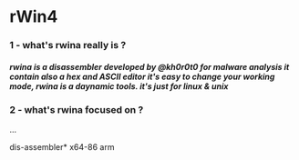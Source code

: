 # rWin4


### 1 - what's rwina really is ?
##### rwina is a disassembler developed by @kh0r0t0 for malware analysis it contain also a hex and ASCII editor it's easy to change your working mode, rwina is a daynamic tools. it's just for linux & unix 




### 2 - what's rwina focused on ?
 ...


































dis-assembler*
x64-86 arm 




